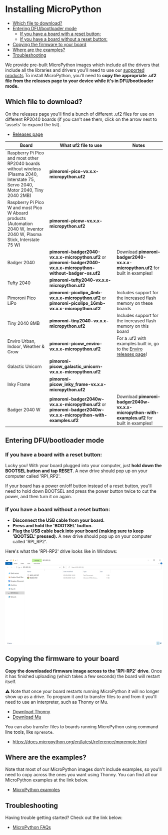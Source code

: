 # Installing MicroPython  <!-- omit in toc -->

- [Which file to download?](#which-file-to-download)
- [Entering DFU/bootloader mode](#entering-dfubootloader-mode)
  - [If you have a board with a reset button:](#if-you-have-a-board-with-a-reset-button)
  - [If you have a board without a reset button:](#if-you-have-a-board-without-a-reset-button)
- [Copying the firmware to your board](#copying-the-firmware-to-your-board)
- [Where are the examples?](#where-are-the-examples)
- [Troubleshooting](#troubleshooting)

We provide pre-built MicroPython images which include all the drivers that include all the libraries and drivers you'll need to use our [supported products](https://github.com/pimoroni/pimoroni-pico#supported-products) To install MicroPython, you'll need to **copy the appropriate .uf2 file from the releases page to your device while it's in DFU/bootloader mode.**

## Which file to download?

On the releases page you'll find a bunch of different .uf2 files for use on different RP2040 boards (if you can't see them, click on the arrow next to 'assets' to expand the list).

- [Releases page](https://github.com/pimoroni/pimoroni-pico/releases)

| Board                                                        | What uf2 file to use                                         | Notes                                                        |
| ------------------------------------------------------------ | ------------------------------------------------------------ | ------------------------------------------------------------ |
| Raspberry Pi Pico and most other RP2040 boards without wireless (Plasma 2040, Interstate 75, Servo 2040, Motor 2040, Tiny 2040 2MB) | **pimoroni-pico-vx.x.x-micropython.uf2**                     |                                                              |
| Raspberry Pi Pico W and most Pico W Aboard products (Automation 2040 W, Inventor 2040 W, Plasma Stick, Interstate 75 W) | **pimoroni-picow-vx.x.x-micropython.uf2**                    |                                                              |
| Badger 2040                                                  | **pimoroni-badger2040-vx.x.x-micropython.uf2** or **pimoroni-badger2040-vx.x.x-micropython-without-badger-os.uf2** | Download **pimoroni-badger2040-vx.x.x-micropython.uf2** for built in examples! |
| Tufty 2040                                                   | **pimoroni-tufty2040-vx.x.x-micropython.uf2**                |                                                              |
| Pimoroni Pico LiPo                                           | **pimoroni-picolipo_4mb-vx.x.x-micropython.uf2** or **pimoroni-picolipo_16mb-vx.x.x-micropython.uf2** | Includes support for the increased flash memory on these boards |
| Tiny 2040 8MB                                                | **pimoroni-tiny2040-vx.x.x-micropython.uf2**                 | Includes support for the increased flash memory on this board |
| Enviro Urban, Indoor, Weather & Grow                         | **pimoroni-picow_enviro-vx.x.x-micropython.uf2**             | For a .uf2 with examples built in, go to the [Enviro releases page](https://github.com/pimoroni/enviro/releases)! |
| Galactic Unicorn                                             | **pimoroni-picow_galactic_unicorn-vx.x.x-micropython.uf2**   |                                                              |
| Inky Frame                                                   | **pimoroni-picow_inky_frame-vx.x.x-micropython.uf2**         |                                                              |
| Badger 2040 W                                                | **pimoroni-badger2040w-vx.x.x-micropython.uf2** or **pimoroni-badger2040w-vx.x.x-micropython-with-examples.uf2** | Download **pimoroni-badger2040w-vx.x.x-micropython-with-examples.uf2** for built in examples! |

## Entering DFU/bootloader mode

### If you have a board with a reset button:

Lucky you! With your board plugged into your computer, just **hold down the BOOTSEL button and tap RESET**. A  new drive should pop up on your computer called 'RPI_RP2'. 

If your board has a power on/off button instead of a reset button, you'll need to hold down BOOTSEL and press the power button twice to cut the power, and then turn it on again.

### If you have a board without a reset button:

- **Disconnect the USB cable from your board.**
- **Press and hold the 'BOOTSEL'  button.**
- **Plug the USB cable back into your board (making sure to keep 'BOOTSEL' pressed).** A new drive should pop up on your computer called 'RPI_RP2'. 

Here's what the 'RPI-RP2' drive looks like in Windows:

![Screenshot showing the RPI-RP2 drive](dfu_mode.png)

## Copying the firmware to your board

**Copy the downloaded firmware image across to the 'RPI-RP2' drive**. Once it has finished uploading (which takes a few seconds) the board will restart itself.

⚠ Note that once your board restarts running MicroPython it will no longer show up as a drive. To program it and to transfer files to and from it you'll need to use an interpreter, such as Thonny or Mu.

- [Download Thonny](https://thonny.org/)
- [Download Mu](https://codewith.mu/)

You can also transfer files to boards running MicroPython using command line tools, like `mpremote`.

- https://docs.micropython.org/en/latest/reference/mpremote.html

## Where are the examples?

Note that most of our MicroPython images don't include examples, so you'll need to copy across the ones you want using Thonny. You can find all our MicroPython examples at the link below.

- [MicroPython examples](https://github.com/pimoroni/pimoroni-pico/tree/main/micropython/examples)

## Troubleshooting

Having trouble getting started? Check out the link below:

- [MicroPython FAQs](faqs-micropython.md)
